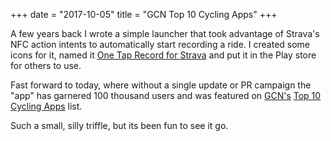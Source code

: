 +++
date = "2017-10-05"
title = "GCN Top 10 Cycling Apps"
+++

A few years back I wrote a simple launcher that took advantage of Strava's NFC action intents to automatically start recording a ride. I created some icons for it, named it [One Tap Record for Strava](https://play.google.com/store/apps/details?id=com.onetapstrava&hl=en) and put it in the Play store for others to use.

Fast forward to today, where without a single update or PR campaign the "app" has garnered 100 thousand users and was featured on [GCN's](https://www.youtube.com/channel/UCuTaETsuCOkJ0H_GAztWt0Q) [Top 10 Cycling Apps](https://youtu.be/A4_AJkktqdE?t=203) list.


Such a small, silly triffle, but its been fun to see it go.
